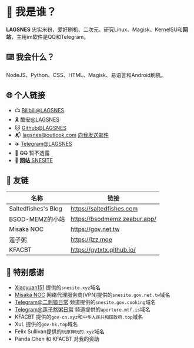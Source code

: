 # 🤔 我是谁？

**LAGSNES** 忠实米粉，爱好刷机、二次元、研究Linux、Magisk、KernelSU和**网站**，主用im软件是QQ和Telegram。

## ⌨️ 我会什么？

NodeJS、Python、CSS、HTML、Magisk、易语言和Android刷机。

## 🌐 个人链接

 - 📺 [Bilibili@LAGSNES](https://space.bilibili.com/1333372502)
 - 🎗️ [酷安@LAGSNES](http://www.coolapk.com/u/21884375)
 - 🐱 [Github@LAGSNES](https://github.com/snesqwq)
 - 📬 lagsnes@outlook.com [向我发送邮件](mailto:lagsnes@outlook.com)
 - ✈️ [Telegram@LAGSNES](https://t.me/lagsnes)
 - 🐧 ~~QQ~~ 暂不透露
 - 🔗 [**网站** SNESITE](https://snesite.xyz/other-sites/)

## 🧷 友链

| 名称                | 链接                         |
| ------------------- | ---------------------------- |
| Saltedfishes's Blog | https://saltedfishes.com     |
| BSOD-MEMZ的小站     | https://bsodmemz.zeabur.app/ |
| Misaka NOC          | https://gov.net.tw           |
| 莲子粥              | https://lzz.moe              |
| KFACBT              | https://gytxtx.github.io/    |

## 🙏 特别感谢

 - [Xiaoyuan151](https://github.com/xiaoyuan151) 提供的`snesite.xyz`域名
 - [Misaka NOC](https://gov.net.tw) 网络代理服务商(VPN)提供的`snesite.gov.net.tw`域名
 - [Telegram@二刺猿日常](https://t.me/acgdaily) 频道提供的`snesite.gov.cooking`域名
 - [Telegram@莲子熬粥日常](https://t.me/lian_zi_zhou_daily) 频道提供的`aperture.mtf.is`域名
 - KFACBT 提供的`gov-cn.xyz`和`中华人民共和国政府.top`域名
 - XuL 提供的`gov-hk.top`域名
 - Felix Sullivan提供的`玩原神玩的.xyz`域名
 - Panda Chen 和 KFACBT 对我的资助
   
